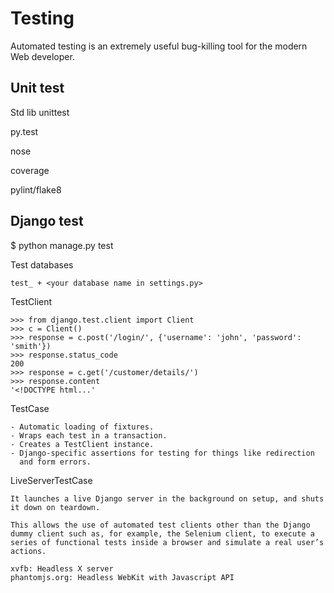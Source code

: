 Testing
=======

Automated testing is an extremely useful bug-killing tool for the
modern Web developer.

Unit test
---------

Std lib unittest

py.test

nose

coverage

pylint/flake8

Django test
-----------

$ python manage.py test

Test databases

    test_ + <your database name in settings.py>

TestClient

    >>> from django.test.client import Client
    >>> c = Client()
    >>> response = c.post('/login/', {'username': 'john', 'password': 'smith'})
    >>> response.status_code
    200
    >>> response = c.get('/customer/details/')
    >>> response.content
    '<!DOCTYPE html...'

TestCase

    - Automatic loading of fixtures.
    - Wraps each test in a transaction.
    - Creates a TestClient instance.
    - Django-specific assertions for testing for things like redirection
      and form errors.

LiveServerTestCase

    It launches a live Django server in the background on setup, and shuts
    it down on teardown.

    This allows the use of automated test clients other than the Django
    dummy client such as, for example, the Selenium client, to execute a
    series of functional tests inside a browser and simulate a real user’s
    actions.

    xvfb: Headless X server
    phantomjs.org: Headless WebKit with Javascript API
